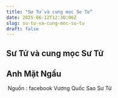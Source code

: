 ```yaml
---
title: "Sư Tử và cung mọc Sư Tử"
date: 2025-06-12T12:30:06Z
slug: su-tu-va-cung-moc-su-tu
draft: false
---
```


## Sư Tử và cung mọc Sư Tử

## Anh Mặt Ngầu

​ 
Nguồn : facebook Vương Quốc Sao Sư Tử